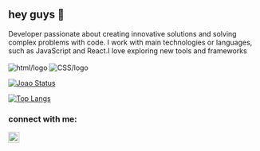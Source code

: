 ## hey guys :leaves:

Developer passionate about creating innovative solutions and solving complex problems with code. I work with main technologies or languages, such as JavaScript and React.I love exploring new tools and frameworks
<br>
<br>
 <img src="https://img.shields.io/badge/HTML5-E34F26?style=for-the-badge&logo=html5&logoColor=white" alt="html/logo" />
 <img src="https://img.shields.io/badge/CSS3-1572B6?style=for-the-badge&logo=css3&logoColor=white" alt="CSS/logo" />

 [![Joao Status](https://github-readme-stats.vercel.app/api?username=JoaoLeal07)](https://github.com/anuraghazra/github-readme-stats)

 [![Top Langs](https://github-readme-stats.vercel.app/api/top-langs/?username=Joaoleal07)](https://github.com/anuraghazra/github-readme-stats)

 ### connect with me:
 <p>
   <a href="https://www.instagram.com/joaogleall/">
     <img align="left" alt="icone do instagram uma camera dentro de um quadrado" width="22px" src="https://cdn.jsdelivr.net/npm/simple-icons@v3/icons/instagram.svg"/>
       </a>
 </p>

